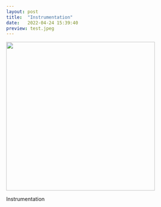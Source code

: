 ```yaml
---
layout: post
title:  "Instrumentation"
date:   2022-04-24 15:39:40
preview: test.jpeg
---
```


<img src="test.jpeg"  height="400">

Instrumentation
